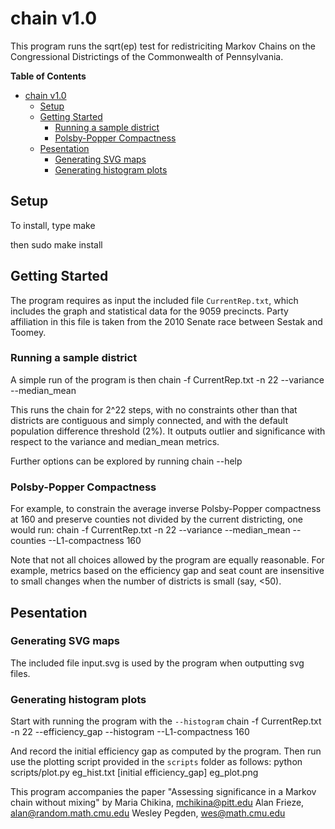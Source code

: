 chain v1.0
==========

This program runs the sqrt(ep) test for redistriciting Markov Chains on the Congressional Districtings of the Commonwealth of Pennsylvania.

<!-- markdown-toc start - Don't edit this section. Run M-x markdown-toc-generate-toc again -->
**Table of Contents**

- [chain v1.0](#chain-v10)
    - [Setup](#setup)
    - [Getting Started](#getting-started)
        - [Running a sample district](#running-a-sample-district)
        - [Polsby-Popper Compactness](#polsby-popper-compactness)
    - [Pesentation](#pesentation)
        - [Generating SVG maps](#generating-svg-maps)
        - [Generating histogram plots](#generating-histogram-plots)

<!-- markdown-toc end -->


## Setup

To install, type
make

then
sudo make install


## Getting Started

The program requires as input the included file `CurrentRep.txt`, which includes the graph and statistical data for the 9059 precincts.  Party affiliation in this file is taken from the 2010 Senate race between Sestak and Toomey.


### Running a sample district

A simple run of the program is then
    chain -f CurrentRep.txt -n 22 --variance --median_mean

This runs the chain for 2^22 steps, with no constraints other than that districts are contiguous and simply connected, and with the default population difference threshold (2%).  It outputs outlier and significance with respect to the variance and median_mean metrics.

Further options can be explored by running
    chain --help


### Polsby-Popper Compactness

For example, to constrain the average inverse Polsby-Popper compactness at 160 and preserve counties not divided by the current districting, one would run:
    chain -f CurrentRep.txt -n 22 --variance --median_mean --counties --L1-compactness 160


Note that not all choices allowed by the program are equally reasonable.  For example, metrics based on the efficiency gap and seat count are insensitive to small changes when the number of districts is small (say, <50).


## Pesentation

### Generating SVG maps

The included file input.svg is used by the program when outputting svg files.


### Generating histogram plots

Start with running the program with the `--histogram` 
    chain -f CurrentRep.txt -n 22 --efficiency_gap --histogram --L1-compactness 160

And record the initial efficiency gap as computed by the program. Then run use the plotting script provided in the `scripts` folder as follows:
    python scripts/plot.py eg_hist.txt [initial efficiency_gap] eg_plot.png


This program accompanies the paper
"Assessing significance in a Markov chain without mixing"
by
Maria Chikina, mchikina@pitt.edu
Alan Frieze, alan@random.math.cmu.edu
Wesley Pegden, wes@math.cmu.edu
